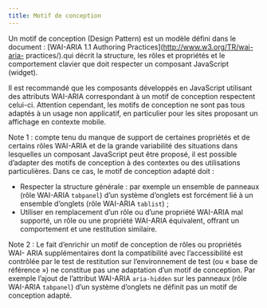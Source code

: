 ```yaml
---
title: Motif de conception 
---
```


Un motif de conception (Design Pattern) est un modèle défini dans le
document : [WAI-ARIA 1.1 Authoring Practices](http://www.w3.org/TR/wai-aria-
practices/).qui décrit la structure, les rôles et propriétés et le
comportement clavier que doit respecter un composant JavaScript (widget).

Il est recommandé que les composants développés en JavaScript utilisant des
attributs WAI-ARIA correspondant à un motif de conception respectent celui-ci.
Attention cependant, les motifs de conception ne sont pas tous adaptés à un
usage non applicatif, en particulier pour les sites proposant un affichage en
contexte mobile.

Note 1 : compte tenu du manque de support de certaines propriétés et de
certains rôles WAI-ARIA et de la grande variabilité des situations dans
lesquelles un composant JavaScript peut être proposé, il est possible
d’adapter des motifs de conception à des contextes ou des utilisations
particulières. Dans ce cas, le motif de conception adapté doit :
* Respecter la structure générale : par exemple un ensemble de panneaux (rôle WAI-ARIA `tabpanel`) d’un système d’onglets est forcément lié à un ensemble d’onglets (rôle WAI-ARIA `tablist`) ; 
* Utiliser en remplacement d’un rôle ou d’une propriété WAI-ARIA mal supporté, un rôle ou une propriété WAI-ARIA équivalent, offrant un comportement et une restitution similaire.

Note 2 : Le fait d’enrichir un motif de conception de rôles ou propriétés WAI-
ARIA supplémentaires dont la compatibilité avec l’accessibilité est contrôlée
par le test de restitution sur l’environnement de test (ou « base de référence
») ne constitue pas une adaptation d’un motif de conception. Par exemple
l’ajout de l’attribut WAI-ARIA `aria-hidden` sur les panneaux (rôle WAI-ARIA
`tabpanel`) d’un système d’onglets ne définit pas un motif de conception
adapté.

